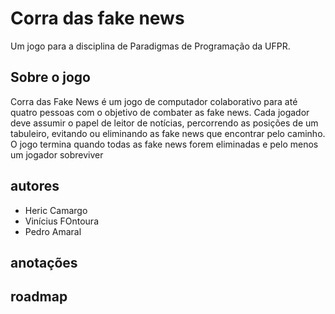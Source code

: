 # Corra das fake news

Um jogo para a disciplina de Paradigmas de Programação da UFPR.

## Sobre o jogo

Corra das Fake News é um jogo de computador colaborativo para até quatro pessoas com
o objetivo de combater as fake news. Cada jogador deve assumir o papel de leitor de
notícias, percorrendo as posições de um tabuleiro, evitando ou eliminando as fake news que
encontrar pelo caminho. O jogo termina quando todas as fake news forem eliminadas e pelo
menos um jogador sobreviver

## autores

- Heric Camargo
- Vinícius FOntoura
- Pedro Amaral

## anotações

## roadmap
